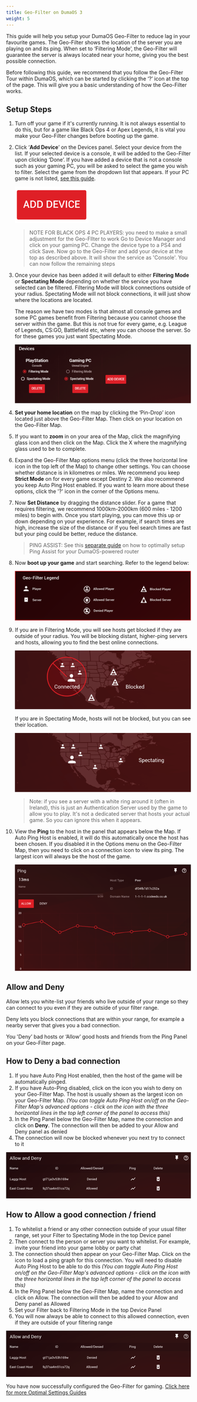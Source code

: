 ```yaml
---
title: Geo-Filter on DumaOS 3
weight: 5
---
```


This guide will help you setup your DumaOS Geo-Filter to reduce lag in your favourite games. The Geo-Filter shows the location of the server you are playing on and its ping. When set to ‘Filtering Mode’, the Geo-Filter will guarantee the server is always located near your home, giving you the best possible connection.

Before following this guide, we recommend that you follow the Geo-Filter Tour within DumaOS, which can be started by clicking the ‘?’ icon at the top of the page. This will give you a basic understanding of how the Geo-Filter works. 

## Setup Steps

1. Turn off your game if it's currently running. It is not always essential to do this, but for a game like Black Ops 4 or Apex Legends, it is vital you make your Geo-Filter changes before booting up the game.

2. Click ‘**Add Device**’ on the Devices panel. Select your device from the list. If your selected device is a console, it will be added to the Geo-Filter upon clicking ‘Done’. If you have added a device that is not a console such as your gaming PC, you will be asked to select the game you wish to filter. Select the game from the dropdown list that appears. If your PC game is not listed, [see this guide](http://support.netduma.com/support/solutions/articles/16000092094-how-to-add-your-gaming-pc-to-the-dumaos-geo-filter).

    ![InrmQAjhTpZrLHq8NGwpNlkWZJ3zH81yAA.png](geo-filter/267713576360c0e2660a6a0f52ed5c172f7da76f.png)

    > NOTE FOR BLACK OPS 4 PC PLAYERS: you need to make a small adjustment for the Geo-FIlter to work Go to Device Manager and click on your gaming PC. Change the device type to a PS4 and click Save. Now go to the Geo-Filter and add your device at the top as described above. It will show the service as 'Console'. You can now follow the remaining steps

3. Once your device has been added it will default to either **Filtering Mode** or **Spectating Mode** depending on whether the service you have selected can be filtered. Filtering Mode will block connections outside of your radius. Spectating Mode will not block connections, it will just show where the locations are located.

    The reason we have two modes is that almost all console games and some PC games benefit from Filtering because you cannot choose the server within the game. But this is not true for every game, e.g. League of Legends, CS:GO, Battlefield etc, where you can choose the server. So for these games you just want Spectating Mode.

    ![1Vbx6n9KxFNnLOn1lZl4AvDezw2ZZhjl9Q.png](geo-filter/08b58d4337aec81c5fb06381bae4cdf3fc2ed213.png)

4. **Set your home location** on the map by clicking the ‘Pin-Drop’ icon located just above the Geo-Filter Map. Then click on your location on the Geo-Filter Map.

5. If you want to **zoom** in on your area of the Map, click the magnifying glass icon and then click on the Map. Click the X where the magnifying glass used to be to complete.

6. Expand the Geo-Filter Map options menu (click the three horizontal line icon in the top left of the Map) to change other settings. You can choose whether distance is in kilometres or miles. We recommend you keep **Strict Mode** on for every game except Destiny 2. We also recommend you keep Auto Ping Host enabled. If you want to learn more about these options, click the '?' icon in the corner of the Options menu.

7. Now **Set Distance** by dragging the distance slider. For a game that requires filtering, we recommend 1000km-2000km (600 miles - 1200 miles) to begin with. Once you start playing, you can move this up or down depending on your experience. For example, if search times are high, increase the size of the distance or if you feel search times are fast but your ping could be better, reduce the distance.

    > PING ASSIST: See this [separate guide](http://support.netduma.com/en/support/solutions/articles/16000087579--dumaos-optimal-settings-guide-ping-assist-step-2-1-) on how to optimally setup Ping Assist for your DumaOS-powered router

8. Now **boot up your game** and start searching. Refer to the legend below:

    ![T9gPpjSrQ1opLHx-wV4SFad3uFvwtvHGBQ.png](geo-filter/c26c43fea7a91f6f96d4f7e0a443581039568918.png)

9. If you are in Filtering Mode, you will see hosts get blocked if they are outside of your radius. You will be blocking distant, higher-ping servers and hosts, allowing you to find the best online connections.

    ![nolgI5QU-jETsZbK9fqWjKmUkyZp_2GQbQ.png](geo-filter/75bb1f509fe48f3edc26634784c210ed2438a9c3.png)

    If you are in Spectating Mode, hosts will not be blocked, but you can see their location. 

    ![CY-Z44YCmPw4IJ2hNgXoryKXTzlVRFC2PQ.png](geo-filter/44c9656eeb8a4754292baa8b1f7821c169bd6838.png)

    > Note: if you see a server with a white ring around it (often in Ireland), this is just an Authentication Server used by the game to allow you to play. It's not a dedicated server that hosts your actual game. So you can ignore this when it appears.

10. View the **Ping** to the host in the panel that appears below the Map. If Auto Ping Host is enabled, it will do this automatically once the host has been chosen. If you disabled it in the Options menu on the Geo-Filter Map, then you need to click on a connection icon to view its ping. The largest icon will always be the host of the game.

    ![ca-v6xQBQOkzk5KaftllVGkFK1VBTLB4rQ.png](geo-filter/b80b56351716b4e3c007a4cf4bd79ba0493e418c.png)

## Allow and Deny

Allow lets you white-list your friends who live outside of your range so they can connect to you even if they are outside of your filter range. 

Deny lets you block connections that are within your range, for example a nearby server that gives you a bad connection. 

You 'Deny’ bad hosts or ‘Allow’ good hosts and friends from the Ping Panel on your Geo-Filter page.

## How to Deny a bad connection

1. If you have Auto Ping Host enabled, then the host of the game will be automatically pinged.
2. If you have Auto-Ping disabled, click on the icon you wish to deny on your Geo-Filter Map. The host is usually shown as the largest icon on your Geo-Filter Map. *(You can toggle Auto Ping Host on/off on the Geo-Filter Map's advanced options - click on the icon with the three horizontal lines in the top left corner of the panel to access this)*
3. In the Ping Panel below the Geo-Filter Map, name the connection and click on **Deny**. The connection will then be added to your Allow and Deny panel as denied
4. The connection will now be blocked whenever you next try to connect to it

![BSv4R8ltQ7z4ksVw6QMWeE-TzFwY-n6w7A.png](geo-filter/98f743d78f3ac7cf8a6ffcedd98df4b1805cc1ab.png)

## How to Allow a good connection / friend

1. To whitelist a friend or any other connection outside of your usual filter range, set your Filter to Spectating Mode in the top Device panel
2. Then connect to the person or server you want to whitelist. For example, invite your friend into your game lobby or party chat
3. The connection should then appear on your Geo-Filter Map. Click on the icon to load a ping graph for this connection. You will need to disable Auto Ping Host to be able to do this *(You can toggle Auto Ping Host on/off on the Geo-Filter Map's advanced options - click on the icon with the three horizontal lines in the top left corner of the panel to access this)*
4. In the Ping Panel below the Geo-Filter Map, name the connection and click on Allow. The connection will then be added to your Allow and Deny panel as Allowed
5. Set your Filter back to Filtering Mode in the top Device Panel
6. You will now always be able to connect to this allowed connection, even if they are outside of your filtering range

![BSv4R8ltQ7z4ksVw6QMWeE-TzFwY-n6w7A.png](geo-filter/98f743d78f3ac7cf8a6ffcedd98df4b1805cc1ab.png)

You have now successfully configured the Geo-Filter for gaming. [Click here for more Optimal Settings Guides](http://support.netduma.com/support/solutions/folders/16000090646)

